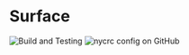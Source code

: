 # Surface

![Build and Testing](https://github.com/SurfaceJS/modules/workflows/Build%20and%20Testing/badge.svg?branch=master) ![nycrc config on GitHub](https://img.shields.io/nycrc/SurfaceJS/modules?config=.nycrc.json)